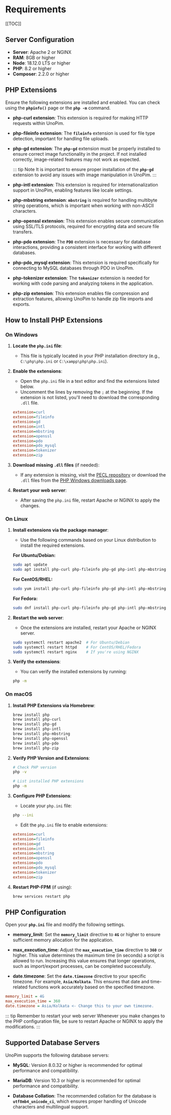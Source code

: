 # Requirements

[[TOC]]

## Server Configuration

- **Server**: Apache 2 or NGINX
- **RAM**: 8GB or higher
- **Node**: 18.12.0 LTS or higher
- **PHP**: 8.2 or higher
- **Composer**: 2.2.0 or higher

## PHP Extensions

Ensure the following extensions are installed and enabled. You can check using the **`phpinfo()`** page or the **`php -m`** command.

- **php-curl extension**: This extension is required for making HTTP requests within UnoPim.

- **php-fileinfo extension**: The **`fileinfo`** extension is used for file type detection, important for handling file uploads.

- **php-gd extension**: The **`php-gd`** extension must be properly installed to ensure correct image functionality in the project. If not installed correctly, image-related features may not work as expected.

  ::: tip Note
  It is important to ensure proper installation of the **`php-gd`** extension to avoid any issues with image manipulation in UnoPim.
  :::

- **php-intl extension**: This extension is required for internationalization support in UnoPim, enabling features like locale settings.

- **php-mbstring extension**: **`mbstring`** is required for handling multibyte string operations, which is important when working with non-ASCII characters.

- **php-openssl extension**: This extension enables secure communication using SSL/TLS protocols, required for encrypting data and secure file transfers.

- **php-pdo extension**: The **`PDO`** extension is necessary for database interactions, providing a consistent interface for working with different databases.

- **php-pdo_mysql extension**: This extension is required specifically for connecting to MySQL databases through PDO in UnoPim.

- **php-tokenizer extension**: The **`tokenizer`** extension is needed for working with code parsing and analyzing tokens in the application.

- **php-zip extension**: This extension enables file compression and extraction features, allowing UnoPim to handle zip file imports and exports.

## How to Install PHP Extensions

### On Windows

1. **Locate the `php.ini` file**:
   - This file is typically located in your PHP installation directory (e.g., `C:\php\php.ini` or `C:\xampp\php\php.ini`).

2. **Enable the extensions**:
   - Open the `php.ini` file in a text editor and find the extensions listed below.
   - Uncomment the lines by removing the `;` at the beginning. If the extension is not listed, you'll need to download the corresponding `.dll` file.

   ```ini
   extension=curl
   extension=fileinfo
   extension=gd
   extension=intl
   extension=mbstring
   extension=openssl
   extension=pdo
   extension=pdo_mysql
   extension=tokenizer
   extension=zip
   ```

3. **Download missing `.dll` files** (if needed):
   - If any extension is missing, visit the [PECL repository](https://pecl.php.net/) or download the `.dll` files from the [PHP Windows downloads page](https://windows.php.net/download/).

4. **Restart your web server**:
   - After saving the `php.ini` file, restart Apache or NGINX to apply the changes.

### On Linux

1. **Install extensions via the package manager**:
   - Use the following commands based on your Linux distribution to install the required extensions.

   **For Ubuntu/Debian:**

   ```bash
   sudo apt update
   sudo apt install php-curl php-fileinfo php-gd php-intl php-mbstring php-openssl php-pdo php-pdo-mysql php-tokenizer php-zip
   ```

   **For CentOS/RHEL:**

   ```bash
   sudo yum install php-curl php-fileinfo php-gd php-intl php-mbstring php-openssl php-pdo php-pdo_mysql php-tokenizer php-zip
   ```

   **For Fedora:**

   ```bash
   sudo dnf install php-curl php-fileinfo php-gd php-intl php-mbstring php-openssl php-pdo php-pdo_mysql php-tokenizer php-zip
   ```

2. **Restart the web server**:
   - Once the extensions are installed, restart your Apache or NGINX server.

   ```bash
   sudo systemctl restart apache2  # For Ubuntu/Debian
   sudo systemctl restart httpd    # For CentOS/RHEL/Fedora
   sudo systemctl restart nginx    # If you're using NGINX
   ```

3. **Verify the extensions**:
   - You can verify the installed extensions by running:

   ```bash
   php -m
   ```

### On macOS

1. **Install PHP Extensions via Homebrew**:
   ```bash
   brew install php
   brew install php-curl
   brew install php-gd
   brew install php-intl
   brew install php-mbstring
   brew install php-openssl
   brew install php-pdo
   brew install php-zip
   ```

2. **Verify PHP Version and Extensions**:
   ```bash
   # Check PHP version
   php -v

   # List installed PHP extensions
   php -m
   ```

3. **Configure PHP Extensions**:
   - Locate your `php.ini` file:
   ```bash
   php --ini
   ```

   - Edit the `php.ini` file to enable extensions:
   ```ini
   extension=curl
   extension=fileinfo
   extension=gd
   extension=intl
   extension=mbstring
   extension=openssl
   extension=pdo
   extension=pdo_mysql
   extension=tokenizer
   extension=zip
   ```

4. **Restart PHP-FPM** (if using):
   ```bash
   brew services restart php
   ```


## PHP Configuration

Open your **`php.ini`** file and modify the following settings.

- **memory_limit**: Set the **`memory_limit`** directive to **`4G`** or higher to ensure sufficient memory allocation for the application.

- **max_execution_time**: Adjust the **`max_execution_time`** directive to **`360`** or higher. This value determines the maximum time (in seconds) a script is allowed to run. Increasing this value ensures that longer operations, such as import/export processes, can be completed successfully.

- **date.timezone**: Set the **`date.timezone`** directive to your specific timezone. For example, **`Asia/Kolkata`**. This ensures that date and time-related functions work accurately based on the specified timezone.

```ini
memory_limit = 4G
max_execution_time = 360
date.timezone = Asia/Kolkata <- Change this to your own timezone.
```

::: tip Remember to restart your web server
Whenever you make changes to the PHP configuration file, be sure to restart Apache or NGINX to apply the modifications.
:::

## Supported Database Servers

UnoPim supports the following database servers:

- **MySQL**: Version 8.0.32 or higher is recommended for optimal performance and compatibility.

- **MariaDB**: Version 10.3 or higher is recommended for optimal performance and compatibility.

- **Database Collation**: The recommended collation for the database is **`utf8mb4_unicode_ci`**, which ensures proper handling of Unicode characters and multilingual support.